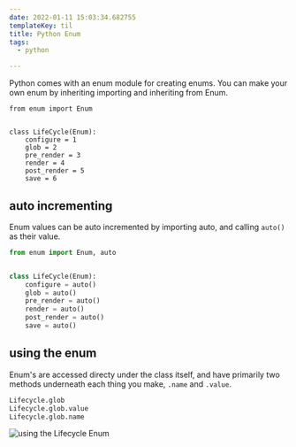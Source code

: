 ```yaml
---
date: 2022-01-11 15:03:34.682755
templateKey: til
title: Python Enum
tags:
  - python

---
```


Python comes with an enum module for creating enums.  You can make your
own enum by inheriting importing and inheriting from Enum.

```
from enum import Enum


class LifeCycle(Enum):
    configure = 1
    glob = 2
    pre_render = 3
    render = 4
    post_render = 5
    save = 6
```

## auto incrementing

Enum values can be auto incremented by importing auto, and calling
`auto()` as their value.

``` python
from enum import Enum, auto


class LifeCycle(Enum):
    configure = auto()
    glob = auto()
    pre_render = auto()
    render = auto()
    post_render = auto()
    save = auto()
```

## using the enum

Enum's are accessed directy under the class itself, and have primarily
two methods underneath each thing you make, `.name` and `.value`.

``` python
Lifecycle.glob
Lifecycle.glob.value
Lifecycle.glob.name
```

![using the Lifecycle Enum](https://images.waylonwalker.com/using-lifecycle-enum.png)
